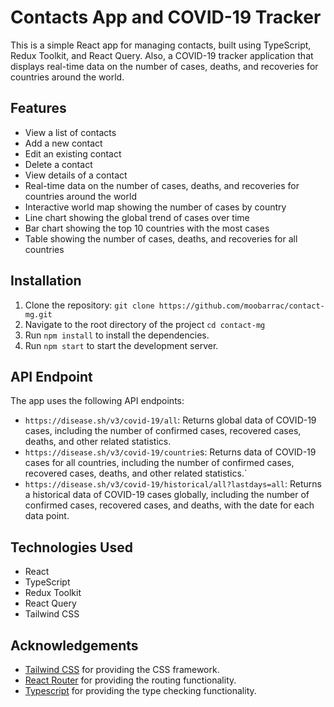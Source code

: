 # Contacts App and COVID-19 Tracker

This is a simple React app for managing contacts, built using TypeScript, Redux Toolkit, and React Query.
Also, a COVID-19 tracker application that displays real-time data on the number of cases, deaths, and recoveries for countries around the world.

## Features
- View a list of contacts
- Add a new contact
- Edit an existing contact
- Delete a contact
- View details of a contact
- Real-time data on the number of cases, deaths, and recoveries for countries around the world
- Interactive world map showing the number of cases by country
- Line chart showing the global trend of cases over time
- Bar chart showing the top 10 countries with the most cases
- Table showing the number of cases, deaths, and recoveries for all countries


## Installation

1. Clone the repository: `git clone https://github.com/moobarrac/contact-mg.git`
2. Navigate to the root directory of the project `cd contact-mg`
3. Run `npm install` to install the dependencies.
4. Run `npm start` to start the development server.

## API Endpoint

The app uses the following API endpoints:

- `https://disease.sh/v3/covid-19/all`: Returns global data of COVID-19 cases, including the number of confirmed cases, recovered cases, deaths, and other related statistics.
- `https://disease.sh/v3/covid-19/countrie`s: Returns data of COVID-19 cases for all countries, including the number of confirmed cases, recovered cases, deaths, and other related statistics.`
- `https://disease.sh/v3/covid-19/historical/all?lastdays=all`: Returns a historical data of COVID-19 cases globally, including the number of confirmed cases, recovered cases, and deaths, with the date for each data point.

## Technologies Used

- React
- TypeScript
- Redux Toolkit
- React Query
- Tailwind CSS

## Acknowledgements

- [Tailwind CSS](https://tailwindcss.com/) for providing the CSS framework.
- [React Router](https://reactrouter.com/) for providing the routing functionality.
- [Typescript](https://typescriptlang.org/) for providing the type checking functionality.
